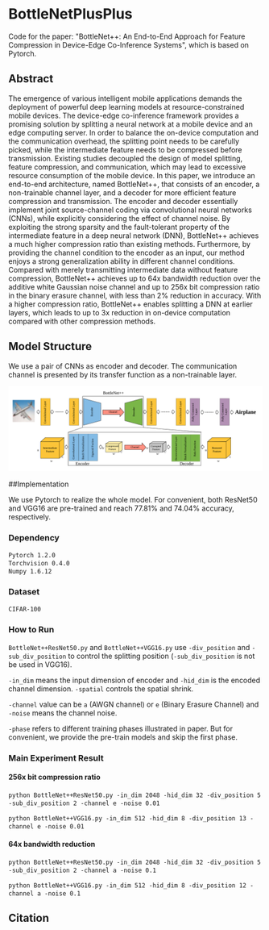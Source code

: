# BottleNetPlusPlus

Code for the paper: "BottleNet++: An End-to-End Approach for Feature Compression in Device-Edge Co-Inference Systems", which is based on Pytorch.

## Abstract

The emergence of various intelligent mobile applications demands the deployment of powerful deep learning models at resource-constrained mobile devices. The device-edge co-inference framework provides a promising solution by splitting a neural network at a mobile device and an edge computing server. In order to balance the on-device computation and the communication overhead, the splitting point needs to be carefully picked, while the intermediate feature needs to be compressed before transmission. Existing studies decoupled the design of model splitting, feature compression, and communication, which may lead to excessive resource consumption of the mobile device. In this paper, we introduce an end-to-end architecture, named BottleNet++, that consists of an encoder, a non-trainable channel layer, and a decoder for more efficient feature compression and transmission. The encoder and decoder essentially implement joint source-channel coding via convolutional neural networks (CNNs), while explicitly considering the effect of channel noise. By exploiting the strong sparsity and the fault-tolerant property of the intermediate feature in a deep neural network (DNN), BottleNet++ achieves a much higher compression ratio than existing methods. Furthermore, by providing the channel condition to the encoder as an input, our method enjoys a strong generalization ability in different channel conditions. Compared with merely transmitting intermediate data without feature compression, BottleNet++ achieves up to 64x bandwidth reduction over the additive white Gaussian noise channel and up to 256x bit compression ratio in the binary erasure channel, with less than 2\% reduction in accuracy. With a higher compression ratio, BottleNet++ enables splitting a DNN at earlier layers, which leads to up to 3x reduction in on-device computation compared with other compression methods.

## Model Structure

We use a pair of CNNs as encoder and decoder. The communication channel is presented by its transfer function as a non-trainable layer.

![avatar](./encoder_and_decoder.png)

##Implementation

We use Pytorch to realize the whole model. For convenient, both ResNet50 and VGG16 are pre-trained and reach 77.81% and 74.04% accuracy, respectively.

### Dependency

```
Pytorch 1.2.0
Torchvision 0.4.0
Numpy 1.6.12
```

### Dataset

```
CIFAR-100
```
### How to Run

`BottleNet++ResNet50.py` and `BottleNet++VGG16.py` use `-div_position` and `-sub_div_position` to control the splitting position (`-sub_div_position` is not be used in VGG16).

`-in_dim` means the input dimension of encoder and `-hid_dim` is the encoded channel dimension. `-spatial` controls the spatial shrink.

`-channel` value can be `a` (AWGN channel) or `e` (Binary Erasure Channel) and `-noise` means the channel noise.

`-phase` refers to different training phases illustrated in paper. But for convenient, we provide the pre-train models and skip the first phase.

### Main Experiment Result

#### 256x bit compression ratio

```
python BottleNet++ResNet50.py -in_dim 2048 -hid_dim 32 -div_position 5 -sub_div_position 2 -channel e -noise 0.01
```
```
python BottleNet++VGG16.py -in_dim 512 -hid_dim 8 -div_position 13 -channel e -noise 0.01
```

#### 64x bandwidth reduction
```
python BottleNet++ResNet50.py -in_dim 2048 -hid_dim 32 -div_position 5 -sub_div_position 2 -channel a -noise 0.1
```
```
python BottleNet++VGG16.py -in_dim 512 -hid_dim 8 -div_position 12 -channel a -noise 0.1
```


## Citation

